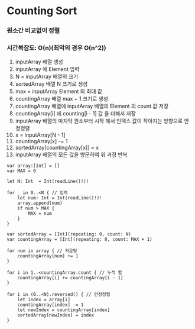 # Counting Sort

### 원소간 비교없이 정렬
### 시간복잡도: O(n)(최악의 경우 O(n^2))

1. inputArray 배열 생성
2. inputArray 에 Element 입력
3. N = inputArray 배열의 크기
4. sortedArray 배열 N 크기로 생성
5. max = inputArray Element 의 최대 값 
6. countingArray 배열 max + 1 크기로 생성
7. countingArray 배열에 inputArray 배열의 Element 의 count 값 저장
8. countingArray[i] 에 counting[i - 1] 값 을 더해서 저장
9. inputArray 배열의 마지막 원소부터 시작 해서 인덱스 값이 작아지는 방향으로 안정정렬
10. x = inputArray[N - 1]
11. countingArray[x] -= 1
12. sortedArray[countingArray[x]] = x
13. inputArray 배열의 모든 값을 방문하여 위 과정 반복 


```
var array:[Int] = []
var MAX = 0

let N: Int  = Int(readLine()!)!

for _ in 0..<N { // 입력
    let num: Int = Int(readLine()!)!
    array.append(num)
    if num > MAX {
        MAX = num
    }
}

var sortedArray = [Int](repeating: 0, count: N)
var countingArray = [Int](repeating: 0, count: MAX + 1)

for num in array { // 카운팅
    countingArray[num] += 1
}

for i in 1..<countingArray.count { // 누적 합
    countingArray[i] += countingArray[i - 1]
}

for i in (0..<N).reversed() { // 안정정렬
    let index = array[i]
    countingArray[index] -= 1
    let newIndex = countingArray[index]
    sortedArray[newIndex] = index
}
```
